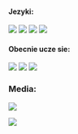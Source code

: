 #### Jezyki:
![](https://img.shields.io/badge/Lua-2C2D72?style=for-the-badge&logo=Lua&logoColor=white)
![](https://img.shields.io/badge/HTML5-E34F26?style=for-the-badge&logo=html5&logoColor=white)
![](https://img.shields.io/badge/css3-1572B6?style=for-the-badge&logo=css3&logoColor=white)
![](https://img.shields.io/badge/JavaScript-222222?style=for-the-badge&logo=JavaScript&logoColor=yellow)


#### Obecnie ucze sie:
![](https://img.shields.io/badge/node.js-339933?style=for-the-badge&logo=node.js&logoColor=white)
![](https://img.shields.io/badge/python-3776AB?style=for-the-badge&logo=python&logoColor=white)
![](https://img.shields.io/badge/JavaScript-222222?style=for-the-badge&logo=JavaScript&logoColor=yellow)

### Media:
[<img src="https://img.shields.io/badge/Discord-7289da?style=for-the-badge&logo=Discord&logoColor=white"/>][discord]

[discord]: https://discord.gg/gWKSdZfZGD

[<img src="https://img.shields.io/badge/Discord-7289da?style=for-the-badge&logo=Discord&logoColor=white"/>][discord2]

[discord2]: https://discord.gg/mfMFeGuWuB

